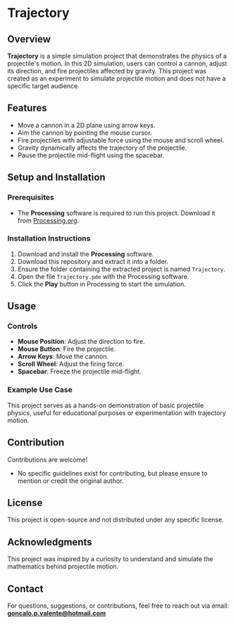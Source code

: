 # Trajectory

## Overview
**Trajectory** is a simple simulation project that demonstrates the physics of a projectile's motion. In this 2D simulation, users can control a cannon, adjust its direction, and fire projectiles affected by gravity. This project was created as an experiment to simulate projectile motion and does not have a specific target audience.

## Features
- Move a cannon in a 2D plane using arrow keys.
- Aim the cannon by pointing the mouse cursor.
- Fire projectiles with adjustable force using the mouse and scroll wheel.
- Gravity dynamically affects the trajectory of the projectile.
- Pause the projectile mid-flight using the spacebar.

## Setup and Installation

### Prerequisites
- The **Processing** software is required to run this project. Download it from [Processing.org](https://processing.org/download/).

### Installation Instructions
1. Download and install the **Processing** software.
2. Download this repository and extract it into a folder.
3. Ensure the folder containing the extracted project is named `Trajectory`.
4. Open the file `Trajectory.pde` with the Processing software.
5. Click the **Play** button in Processing to start the simulation.

## Usage
### Controls
- **Mouse Position**: Adjust the direction to fire.
- **Mouse Button**: Fire the projectile.
- **Arrow Keys**: Move the cannon.
- **Scroll Wheel**: Adjust the firing force.
- **Spacebar**: Freeze the projectile mid-flight.

### Example Use Case
This project serves as a hands-on demonstration of basic projectile physics, useful for educational purposes or experimentation with trajectory motion.

## Contribution
Contributions are welcome!
- No specific guidelines exist for contributing, but please ensure to mention or credit the original author.

## License
This project is open-source and not distributed under any specific license.

## Acknowledgments
This project was inspired by a curiosity to understand and simulate the mathematics behind projectile motion.

## Contact
For questions, suggestions, or contributions, feel free to reach out via email:  
**goncalo.p.valente@hotmail.com**
